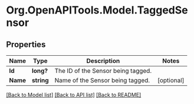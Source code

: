 # Org.OpenAPITools.Model.TaggedSensor
## Properties

Name | Type | Description | Notes
------------ | ------------- | ------------- | -------------
**Id** | **long?** | The ID of the Sensor being tagged. | 
**Name** | **string** | Name of the Sensor being tagged. | [optional] 

[[Back to Model list]](../README.md#documentation-for-models) [[Back to API list]](../README.md#documentation-for-api-endpoints) [[Back to README]](../README.md)

